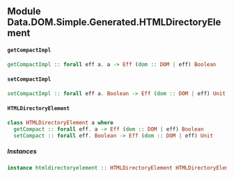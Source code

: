 ## Module Data.DOM.Simple.Generated.HTMLDirectoryElement

#### `getCompactImpl`

``` purescript
getCompactImpl :: forall eff a. a -> Eff (dom :: DOM | eff) Boolean
```

#### `setCompactImpl`

``` purescript
setCompactImpl :: forall eff a. Boolean -> Eff (dom :: DOM | eff) Unit
```

#### `HTMLDirectoryElement`

``` purescript
class HTMLDirectoryElement a where
  getCompact :: forall eff. a -> Eff (dom :: DOM | eff) Boolean
  setCompact :: forall eff. Boolean -> Eff (dom :: DOM | eff) Unit
```

##### Instances
``` purescript
instance htmldirectoryelement :: HTMLDirectoryElement HTMLDirectoryElement
```


